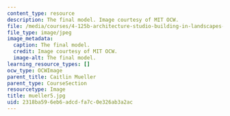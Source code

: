 ```yaml
---
content_type: resource
description: The final model. Image courtesy of MIT OCW.
file: /media/courses/4-125b-architecture-studio-building-in-landscapes-fall-2005/2318ba596eb6adcdfa7c0e326ab3a2ac_mueller5.jpg
file_type: image/jpeg
image_metadata:
  caption: The final model.
  credit: Image courtesy of MIT OCW.
  image-alt: The final model.
learning_resource_types: []
ocw_type: OCWImage
parent_title: Caitlin Mueller
parent_type: CourseSection
resourcetype: Image
title: mueller5.jpg
uid: 2318ba59-6eb6-adcd-fa7c-0e326ab3a2ac
---
```

